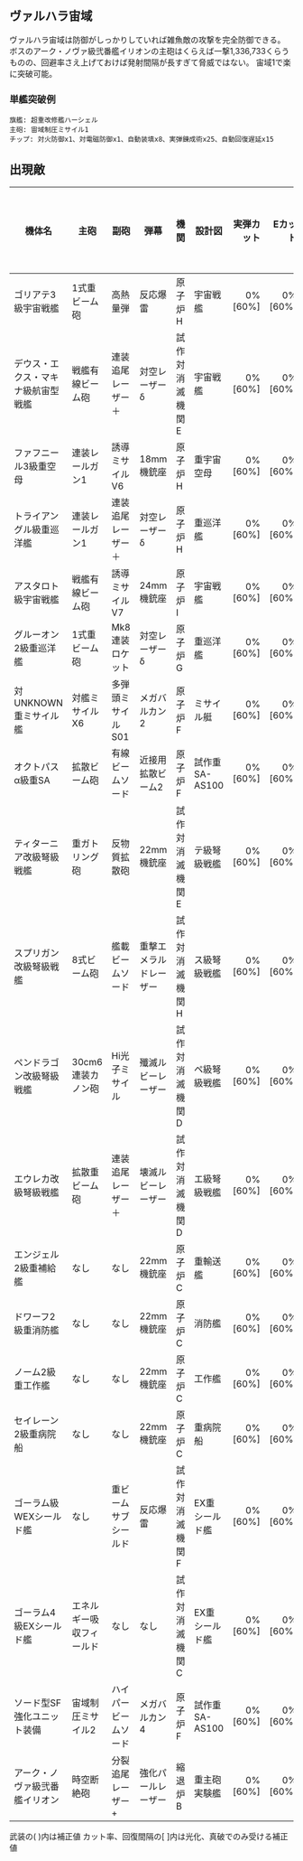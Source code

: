 ## ヴァルハラ宙域

ヴァルハラ宙域は防御がしっかりしていれば雑魚敵の攻撃を完全防御できる。
ボスのアーク・ノヴァ級弐番艦イリオンの主砲はくらえば一撃1,336,733くらうものの、回避率さえ上げておけば発射間隔が長すぎて脅威ではない。
宙域1で楽に突破可能。

### 単艦突破例

```
旗艦: 超重改修艦ハーシェル
主砲: 宙域制圧ミサイル1
チップ: 対火防御x1、対電磁防御x1、自動装填x8、実弾錬成術x25、自動回復遅延x15
```

## 出現敵

<ul class="enemies-list"></ul>

| 機体名                             | 主砲                     | 副砲                 | 弾幕                   | 機関            | 設計図         | 実弾カット | Eカット | 爆風カット | 回避率 | 爆風回避率 | 回復間隔   | 登場ステージ |
|------------------------------------|--------------------------|----------------------|------------------------|-----------------|----------------|-----------:|--------:|-----------:|-------:|-----------:|------------|--------------|
| ゴリアテ3級宇宙戦艦                | 1式重ビーム砲            | 高熱量弾             | 反応爆雷               | 原子炉H         | 宇宙戦艦       |    0%[60%] | 0%[60%] |         0% |     0% |         0% | なし[30秒] | 1            |
| デウス・エクス・マキナ級航宙型戦艦 | 戦艦有線ビーム砲         | 連装追尾レーザー＋   | 対空レーザーδ         | 試作対消滅機関E | 宇宙戦艦       |    0%[60%] | 0%[60%] |         0% |     0% |         0% | なし[30秒] | 1            |
| ファフニール3級重空母              | 連装レールガン1          | 誘導ミサイルV6       | 18mm機銃座             | 原子炉H         | 重宇宙空母     |    0%[60%] | 0%[60%] |         0% |     0% |         0% | なし[30秒] | 1            |
| トライアングル級重巡洋艦           | 連装レールガン1          | 連装追尾レーザー＋   | 対空レーザーδ         | 原子炉H         | 重巡洋艦       |    0%[60%] | 0%[60%] |         0% |     0% |         0% | なし[30秒] | 1            |
| アスタロト級宇宙戦艦               | 戦艦有線ビーム砲         | 誘導ミサイルV7       | 24mm機銃座             | 原子炉I         | 宇宙戦艦       |    0%[60%] | 0%[60%] |         0% |     0% |         0% | なし[30秒] | 1            |
| グルーオン2級重巡洋艦              | 1式重ビーム砲            | Mk8連装ロケット      | 対空レーザーδ         | 原子炉G         | 重巡洋艦       |    0%[60%] | 0%[60%] |         0% |     0% |         0% | なし[30秒] | 1            |
| 対UNKNOWN重ミサイル艦              | 対艦ミサイルX6           | 多弾頭ミサイルS01    | メガバルカン2          | 原子炉F         | ミサイル艇     |    0%[60%] | 0%[60%] |         0% |     0% |         0% | なし[30秒] | 1            |
| オクトパスα級重SA                 | 拡散ビーム砲             | 有線ビームソード     | 近接用拡散ビーム2      | 原子炉F         | 試作重SA-AS100 |    0%[60%] | 0%[60%] |         0% |     0% |         0% | なし[30秒] | 1            |
| ティターニア改級弩級戦艦           | 重ガトリング砲           | 反物質拡散砲         | 22mm機銃座             | 試作対消滅機関E | テ級弩級戦艦   |    0%[60%] | 0%[60%] |         0% |     0% |         0% | なし[30秒] | 1            |
| スプリガン改級弩級戦艦             | 8式ビーム砲              | 艦載ビームソード     | 重撃エメラルドレーザー | 試作対消滅機関H | ス級弩級戦艦   |    0%[60%] | 0%[60%] |         0% |     0% |         0% | なし[30秒] | 1            |
| ペンドラゴン改級弩級戦艦           | 30cm6連装カノン砲        | Hi光子ミサイル       | 殲滅ルビーレーザー     | 試作対消滅機関D | ペ級弩級戦艦   |    0%[60%] | 0%[60%] |         0% |     0% |         0% | なし[30秒] | 1            |
| エウレカ改級弩級戦艦               | 拡散重ビーム砲           | 連装追尾レーザー＋   | 壊滅ルビーレーザー     | 試作対消滅機関D | エ級弩級戦艦   |    0%[60%] | 0%[60%] |         0% |     0% |         0% | なし[30秒] | 1            |
| エンジェル2級重補給艦              | なし                     | なし                 | 22mm機銃座             | 原子炉C         | 重輸送艦       |    0%[60%] | 0%[60%] |         0% |     0% |         0% | なし[30秒] | 1            |
| ドワーフ2級重消防艦                | なし                     | なし                 | 22mm機銃座             | 原子炉C         | 消防艦         |    0%[60%] | 0%[60%] |         0% |     0% |         0% | なし[30秒] | 1            |
| ノーム2級重工作艦                  | なし                     | なし                 | 22mm機銃座             | 原子炉C         | 工作艦         |    0%[60%] | 0%[60%] |         0% |     0% |         0% | なし[30秒] | 1            |
| セイレーン2級重病院船              | なし                     | なし                 | 22mm機銃座             | 原子炉C         | 重病院船       |    0%[60%] | 0%[60%] |         0% |     0% |         0% | 13秒[30秒] | 1            |
| ゴーラム級WEXシールド艦            | なし                     | 重ビームサブシールド | 反応爆雷               | 試作対消滅機関F | EX重シールド艦 |    0%[60%] | 0%[60%] |         0% |     0% |         0% | なし[30秒] | 1            |
| ゴーラム4級EXシールド艦            | エネルギー吸収フィールド | なし                 | なし                   | 試作対消滅機関C | EX重シールド艦 |    0%[60%] | 0%[60%] |         0% |     0% |         0% | なし[30秒] | 1            |
| ソード型SF強化ユニット装備         | 宙域制圧ミサイル2        | ハイパービームソード | メガバルカン4          | 原子炉F         | 試作重SA-AS100 |    0%[60%] | 0%[60%] |         0% |     0% |         0% | なし[30秒] | 1            |
| アーク・ノヴァ級弐番艦イリオン     | 時空断絶砲               | 分裂追尾レーザー+    | 強化パールレーザー     | 縮退炉B         | 重主砲実験艦   |    0%[60%] | 0%[60%] |         0% |     0% |         0% | 15秒[30秒] | 1ボス        |

武装の( )内は補正値
カット率、回復間隔の[ ]内は光化、真破でのみ受ける補正値

